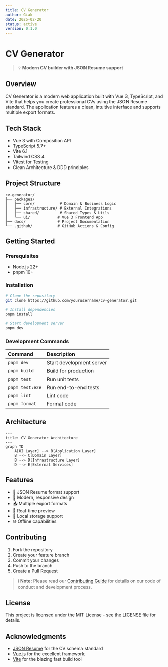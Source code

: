 ```yaml
---
title: CV Generator
author: Giak
date: 2025-02-20
status: active
version: 0.1.0
---
```


# CV Generator

> 💡 **Modern CV builder with JSON Resume support**

## Overview

CV Generator is a modern web application built with Vue 3, TypeScript, and Vite that helps you create professional CVs using the JSON Resume standard. The application features a clean, intuitive interface and supports multiple export formats.

## Tech Stack

- Vue 3 with Composition API
- TypeScript 5.7+
- Vite 6.1
- Tailwind CSS 4
- Vitest for Testing
- Clean Architecture & DDD principles

## Project Structure

```
cv-generator/
├── packages/
│   ├── core/           # Domain & Business Logic
│   ├── infrastructure/ # External Integrations
│   ├── shared/         # Shared Types & Utils
│   └── ui/            # Vue 3 Frontend App
├── docs/              # Project Documentation
└── .github/           # GitHub Actions & Config
```

## Getting Started

### Prerequisites

- Node.js 22+
- pnpm 10+

### Installation

```bash
# Clone the repository
git clone https://github.com/yourusername/cv-generator.git

# Install dependencies
pnpm install

# Start development server
pnpm dev
```

### Development Commands

| Command         | Description              |
| :-------------- | :----------------------- |
| `pnpm dev`      | Start development server |
| `pnpm build`    | Build for production     |
| `pnpm test`     | Run unit tests           |
| `pnpm test:e2e` | Run end-to-end tests     |
| `pnpm lint`     | Lint code                |
| `pnpm format`   | Format code              |

## Architecture

```mermaid
---
title: CV Generator Architecture
---
graph TD
    A[UI Layer] --> B[Application Layer]
    B --> C[Domain Layer]
    B --> D[Infrastructure Layer]
    D --> E[External Services]
```

## Features

- 📝 JSON Resume format support
- 🎨 Modern, responsive design
- 📤 Multiple export formats
- 🔄 Real-time preview
- 💾 Local storage support
- 🌐 Offline capabilities

## Contributing

1. Fork the repository
2. Create your feature branch
3. Commit your changes
4. Push to the branch
5. Create a Pull Request

> ℹ️ **Note:** Please read our [Contributing Guide](CONTRIBUTING.md) for details on our code of conduct and development process.

## License

This project is licensed under the MIT License - see the [LICENSE](LICENSE) file for details.

## Acknowledgments

- [JSON Resume](https://jsonresume.org/) for the CV schema standard
- [Vue.js](https://vuejs.org/) for the excellent framework
- [Vite](https://vitejs.dev/) for the blazing fast build tool
